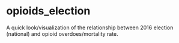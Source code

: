 # opioids_election
A quick look/visualization of the relationship between 2016 election (national) and opioid overdoes/mortality rate.

